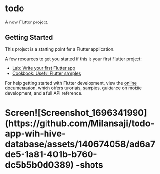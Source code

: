 # todo

A new Flutter project.

## Getting Started

This project is a starting point for a Flutter application.

A few resources to get you started if this is your first Flutter project:

- [Lab: Write your first Flutter app](https://docs.flutter.dev/get-started/codelab)
- [Cookbook: Useful Flutter samples](https://docs.flutter.dev/cookbook)

For help getting started with Flutter development, view the
[online documentation](https://docs.flutter.dev/), which offers tutorials,
samples, guidance on mobile development, and a full API reference.



<h1>Screen![Screenshot_1696341990](https://github.com/Milansaji/todo-app-wih-hive-database/assets/140674058/ad6a7de5-1a81-401b-b760-dc5b5b0d0389)
-shots</h1>

